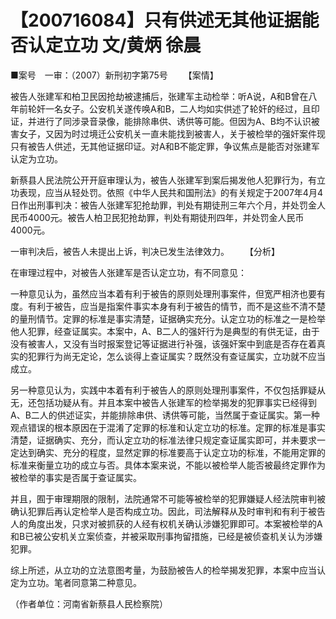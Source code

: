 # 【200716084】只有供述无其他证据能否认定立功 文/黄炳 徐晨

■案号　一审：（2007）新刑初字第75号 　　【案情】

被告人张建军和柏卫民因抢劫被逮捕后，张建军主动检举：听A说，A和B曾在八年前轮奸一名女子。公安机关遂传唤A和B，二人均如实供述了轮奸的经过，且印证，并进行了同涉录音录像，能排除串供、诱供等可能。但因为A、B均不认识被害女子，又因为时过境迁公安机关一直未能找到被害人，关于被检举的强奸案件现只有被告人供述，无其他证据印证。对A和B不能定罪，争议焦点是能否对张建军认定为立功。

新蔡县人民法院公开开庭审理认为，被告人张建军到案后揭发他人犯罪行为，有立功表现，应当从轻处罚。依照《中华人民共和国刑法》的有关规定于2007年4月4日作出刑事判决：被告人张建军犯抢劫罪，判处有期徒刑三年六个月，并处罚金人民币4000元。被告人柏卫民犯抢劫罪，判处有期徒刑四年，并处罚金人民币4000元。

一审判决后，被告人未提出上诉，判决已发生法律效力。 　　【分析】

在审理过程中，对被告人张建军是否认定立功，有不同意见：

一种意见认为，虽然应当本着有利于被告的原则处理刑事案件，但宽严相济也要有度。有利于被告，应当是指案件事实本身有利于被告的情节，而不是这些不清不楚的量刑情节。定罪的标准是事实清楚，证据确实充分。认定立功的标准之一是检举他人犯罪，经查证属实。本案中，A、B二人的强奸行为是典型的有供无证，由于没有被害人，又没有当时报案登记等证据进行补强，该强奸案中到底是否存在着真实的犯罪行为尚无定论，怎么谈得上查证属实？既然没有查证属实，立功就不应当成立。

另一种意见认为，实践中本着有利于被告人的原则处理刑事案件，不仅包括罪疑从无，还包括功疑从有。并且本案中被告人张建军的检举揭发的犯罪事实已经得到A、B二人的供述证实，并能排除串供、诱供等可能，当然属于查证属实。第一种观点错误的根本原因在于混淆了定罪的标准和认定立功的标准。定罪的标准是事实清楚，证据确实、充分，而认定立功的标准法律只规定查证属实即可，并未要求一定达到确实、充分的程度，显然定罪的标准要高于认定立功的标准，不能用定罪的标准来衡量立功的成立与否。具体本案来说，不能以被检举人能否被最终定罪作为被检举的事实是否属于查证属实。

并且，囿于审理期限的限制，法院通常不可能等被检举的犯罪嫌疑人经法院审判被确认犯罪后再认定检举人是否构成立功。因此，司法解释从及时审判和有利于被告人的角度出发，只求对被抓获的人经有权机关确认涉嫌犯罪即可。本案被检举的A和B已被公安机关立案侦查，并被采取刑事拘留措施，已经是被侦查机关认为涉嫌犯罪。

综上所述，从立功的立法意图考量，为鼓励被告人的检举揭发犯罪，本案中应当认定为立功。笔者同意第二种意见。

（作者单位：河南省新蔡县人民检察院）